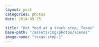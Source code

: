 ```yaml
---
layout: post
categories: photos
date: 2014-09-25

title: "Hot food at a truck stop, Texas"
base-path: "/assets/img/photos/scenes"
image-name: "texas-stop-1"
---
```

